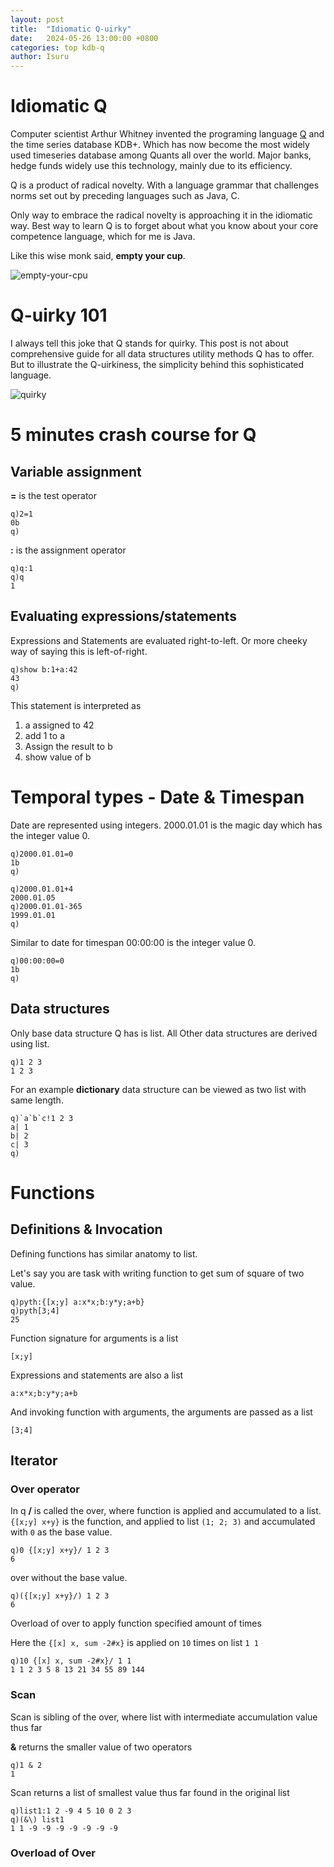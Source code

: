 ```yaml
---
layout: post
title:  "Idiomatic Q-uirky"
date:   2024-05-26 13:00:00 +0800
categories: top kdb-q
author: Isuru
---
```


# Idiomatic Q

Computer scientist Arthur Whitney invented the programing language [Q](https://code.kx.com/q4m3/0_Overview/) and the time series database KDB+.
Which has now become the most widely used timeseries database among Quants all over the world. Major banks, hedge funds widely use this technology,
mainly due to its efficiency. 

Q is a product of radical novelty. With a language grammar that challenges norms set out by preceding languages such as Java, C.

Only way to embrace the radical novelty is approaching it in the idiomatic way. 
Best way to learn Q is to forget about what you know about your core competence language, which for me is Java. 


Like this wise monk said, **empty your cup**.

![empty-your-cpu](/assets/img/kdb-q/empty_your_cup.gif)


# Q-uirky 101

I always tell this joke that Q stands for quirky. This post is not about comprehensive guide for all data structures utility methods Q has to offer.
But to illustrate the Q-uirkiness, the simplicity behind this sophisticated language.

![quirky](/assets/img/kdb-q/quirky.gif)

# 5 minutes crash course for Q

## Variable assignment 

**=** is the test operator

```shell
q)2=1
0b
q)
```

**:** is the assignment operator

```shell
q)q:1
q)q
1
```

## Evaluating expressions/statements

Expressions and Statements are evaluated right-to-left. 
Or more cheeky way of saying this is left-of-right.

```shell
q)show b:1+a:42
43
q)
```

This statement is interpreted as 

1. a assigned to 42
2. add 1 to a
3. Assign the result to b
4. show value of b

# Temporal types - Date & Timespan

Date are represented using integers. 
2000.01.01 is the magic day which has the integer value 0.
```shell
q)2000.01.01=0
1b
q)
```

```shell
q)2000.01.01+4
2000.01.05
q)2000.01.01-365
1999.01.01
q)
```

Similar to date for timespan 00:00:00 is the integer value 0.

```shell
q)00:00:00=0
1b
q)
```

## Data structures

Only base data structure Q has is list. All Other data structures are derived using list.

```shell
q)1 2 3
1 2 3
```

For an example **dictionary** data structure can be viewed as two list with same length. 

```shell
q)`a`b`c!1 2 3
a| 1
b| 2
c| 3
q)
```

# Functions

## Definitions & Invocation

Defining functions has similar anatomy to list.

Let's say you are task with writing function to get sum of square of two value.

```shell
q)pyth:{[x;y] a:x*x;b:y*y;a+b}
q)pyth[3;4]
25
```

Function signature for arguments is a list
```shell
[x;y]
```

Expressions and statements are also a list 
```shell
a:x*x;b:y*y;a+b
```

And invoking function with arguments, the arguments are passed as a list
```shell
[3;4]
```

## Iterator

### Over operator

In q **/** is called the over, where function is applied and accumulated to a list.
`{[x;y] x+y}` is the function, and applied to list `(1; 2; 3)` and accumulated with `0` as the base value.

```shell
q)0 {[x;y] x+y}/ 1 2 3
6
```

over without the base value.

```shell
q)({[x;y] x+y}/) 1 2 3
6
```

Overload of over to apply function specified amount of times

Here the `{[x] x, sum -2#x}` is applied on `10` times on list `1 1` 
```shell
q)10 {[x] x, sum -2#x}/ 1 1 
1 1 2 3 5 8 13 21 34 55 89 144
```


### Scan

Scan is sibling of the over, where list with intermediate accumulation value thus far  

**&** returns the smaller value of two operators
```shell
q)1 & 2
1
```

Scan returns a list of smallest value thus far found in the original list

```shell
q)list1:1 2 -9 4 5 10 0 2 3
q)(&\) list1 
1 1 -9 -9 -9 -9 -9 -9 -9
```

### Overload of Over


